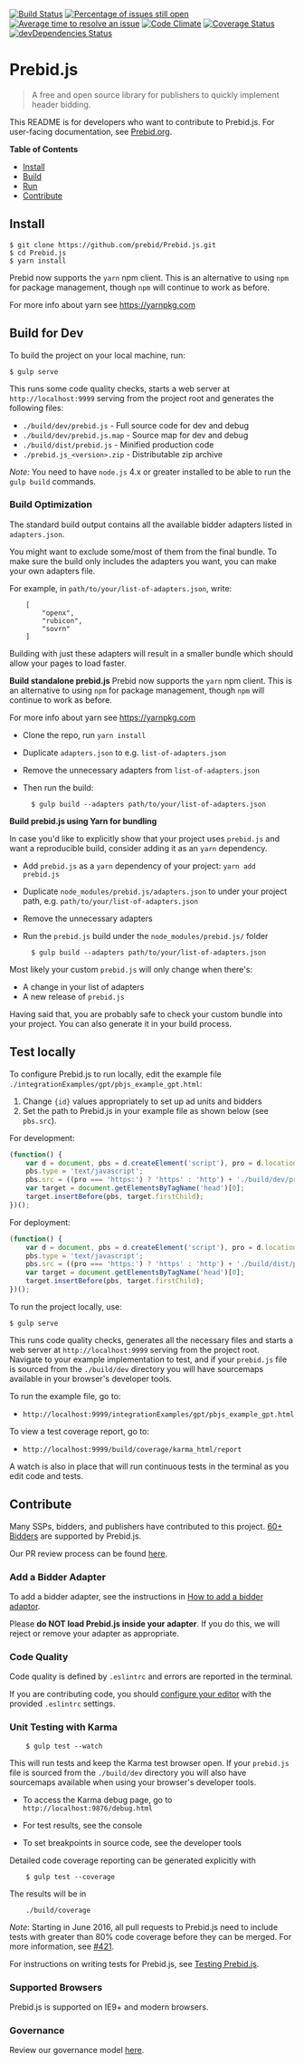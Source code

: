 [![Build Status](https://travis-ci.org/prebid/Prebid.js.svg?branch=master)](https://travis-ci.org/prebid/Prebid.js)
[![Percentage of issues still open](http://isitmaintained.com/badge/open/prebid/Prebid.js.svg)](http://isitmaintained.com/project/prebid/Prebid.js "Percentage of issues still open")
[![Average time to resolve an issue](http://isitmaintained.com/badge/resolution/prebid/Prebid.js.svg)](http://isitmaintained.com/project/prebid/Prebid.js "Average time to resolve an issue")
[![Code Climate](https://codeclimate.com/github/prebid/Prebid.js/badges/gpa.svg)](https://codeclimate.com/github/prebid/Prebid.js)
[![Coverage Status](https://coveralls.io/repos/github/prebid/Prebid.js/badge.svg)](https://coveralls.io/github/prebid/Prebid.js)
[![devDependencies Status](https://david-dm.org/prebid/Prebid.js/dev-status.svg)](https://david-dm.org/prebid/Prebid.js?type=dev)

# Prebid.js

> A free and open source library for publishers to quickly implement header bidding.

This README is for developers who want to contribute to Prebid.js.  For user-facing documentation, see [Prebid.org](http://prebid.org).

**Table of Contents**

- [Install](#Install)
- [Build](#Build)
- [Run](#Run)
- [Contribute](#Contribute)

<a name="Install"></a>

## Install

    $ git clone https://github.com/prebid/Prebid.js.git
    $ cd Prebid.js
    $ yarn install

Prebid now supports the `yarn` npm client. This is an alternative to using `npm` for package management, though `npm` will continue to work as before.

For more info about yarn see https://yarnpkg.com

<a name="Build"></a>

## Build for Dev

To build the project on your local machine, run:

    $ gulp serve

This runs some code quality checks, starts a web server at `http://localhost:9999` serving from the project root and generates the following files:

+ `./build/dev/prebid.js` - Full source code for dev and debug
+ `./build/dev/prebid.js.map` - Source map for dev and debug
+ `./build/dist/prebid.js` - Minified production code
+ `./prebid.js_<version>.zip` - Distributable zip archive

*Note:* You need to have `node.js` 4.x or greater installed to be able to run the `gulp build` commands.

### Build Optimization

The standard build output contains all the available bidder adapters listed in `adapters.json`.

You might want to exclude some/most of them from the final bundle.  To make sure the build only includes the adapters you want, you can make your own adapters file.

For example, in `path/to/your/list-of-adapters.json`, write:

        [
            "openx",
            "rubicon",
            "sovrn"
        ]

Building with just these adapters will result in a smaller bundle which should allow your pages to load faster.

**Build standalone prebid.js**
Prebid now supports the `yarn` npm client. This is an alternative to using `npm` for package management, though `npm` will continue to work as before.

For more info about yarn see https://yarnpkg.com

- Clone the repo, run `yarn install`
- Duplicate `adapters.json` to e.g. `list-of-adapters.json`
- Remove the unnecessary adapters from `list-of-adapters.json`
- Then run the build:

        $ gulp build --adapters path/to/your/list-of-adapters.json

**Build prebid.js using Yarn for bundling**

In case you'd like to explicitly show that your project uses `prebid.js` and want a reproducible build, consider adding it as an `yarn` dependency.

- Add `prebid.js` as a `yarn` dependency of your project: `yarn add prebid.js`
- Duplicate `node_modules/prebid.js/adapters.json` to under your project path, e.g. `path/to/your/list-of-adapters.json`
- Remove the unnecessary adapters
- Run the `prebid.js` build under the `node_modules/prebid.js/` folder

        $ gulp build --adapters path/to/your/list-of-adapters.json

Most likely your custom `prebid.js` will only change when there's:

- A change in your list of adapters
- A new release of `prebid.js`

Having said that, you are probably safe to check your custom bundle into your project.  You can also generate it in your build process.

<a name="Run"></a>

## Test locally

To configure Prebid.js to run locally, edit the example file `./integrationExamples/gpt/pbjs_example_gpt.html`:

1. Change `{id}` values appropriately to set up ad units and bidders
2. Set the path to Prebid.js in your example file as shown below (see `pbs.src`).

For development:

```javascript
(function() {
    var d = document, pbs = d.createElement('script'), pro = d.location.protocol;
    pbs.type = 'text/javascript';
    pbs.src = ((pro === 'https:') ? 'https' : 'http') + './build/dev/prebid.js';
    var target = document.getElementsByTagName('head')[0];
    target.insertBefore(pbs, target.firstChild);
})();
```

For deployment:

```javascript
(function() {
    var d = document, pbs = d.createElement('script'), pro = d.location.protocol;
    pbs.type = 'text/javascript';
    pbs.src = ((pro === 'https:') ? 'https' : 'http') + './build/dist/prebid.js';
    var target = document.getElementsByTagName('head')[0];
    target.insertBefore(pbs, target.firstChild);
})();
```

To run the project locally, use:

    $ gulp serve

This runs code quality checks, generates all the necessary files and starts a web server at `http://localhost:9999` serving from the project root. Navigate to your example implementation to test, and if your `prebid.js` file is sourced from the `./build/dev` directory you will have sourcemaps available in your browser's developer tools.

To run the example file, go to:

+ `http://localhost:9999/integrationExamples/gpt/pbjs_example_gpt.html`

To view a test coverage report, go to:

+ `http://localhost:9999/build/coverage/karma_html/report`

A watch is also in place that will run continuous tests in the terminal as you edit code and tests.

<a name="Contribute"></a>

## Contribute

Many SSPs, bidders, and publishers have contributed to this project. [60+ Bidders](https://github.com/prebid/Prebid.js/tree/master/src/adapters) are supported by Prebid.js.

Our PR review process can be found [here](https://github.com/prebid/Prebid.js/tree/master/pr_review.md).

### Add a Bidder Adapter

To add a bidder adapter, see the instructions in [How to add a bidder adaptor](http://prebid.org/dev-docs/bidder-adaptor.html).

Please **do NOT load Prebid.js inside your adapter**. If you do this, we will reject or remove your adapter as appropriate.

### Code Quality

Code quality is defined by `.eslintrc` and errors are reported in the terminal.

If you are contributing code, you should [configure your editor](http://eslint.org/docs/user-guide/integrations#editors) with the provided `.eslintrc` settings.

### Unit Testing with Karma

        $ gulp test --watch

This will run tests and keep the Karma test browser open. If your `prebid.js` file is sourced from the `./build/dev` directory you will also have sourcemaps available when using your browser's developer tools.

+ To access the Karma debug page, go to `http://localhost:9876/debug.html`

+ For test results, see the console

+ To set breakpoints in source code, see the developer tools

Detailed code coverage reporting can be generated explicitly with

        $ gulp test --coverage

The results will be in

        ./build/coverage

*Note*: Starting in June 2016, all pull requests to Prebid.js need to include tests with greater than 80% code coverage before they can be merged.  For more information, see [#421](https://github.com/prebid/Prebid.js/issues/421).

For instructions on writing tests for Prebid.js, see [Testing Prebid.js](http://prebid.org/dev-docs/testing-prebid.html).

### Supported Browsers

Prebid.js is supported on IE9+ and modern browsers.

### Governance
Review our governance model [here](https://github.com/prebid/Prebid.js/tree/master/governance.md).
